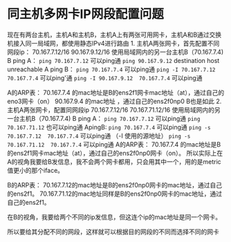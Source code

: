 # 同主机多网卡IP网段配置问题
现在有两台主机，主机A和主机B，主机A上有两张可用网卡，主机A和B通过交换机接入同一局域网，都使用静态IPv4进行路由
	1. 主机A两张网卡，首先配置不同网段ip：
	70.167.7.12/16
	90.167.9.12/16
使用局域网内的另一台主机B（70.167.7.4)
B ping A：
`ping 70.167.7.12`  可以ping通
`ping 90.167.9.12`  destination host unreachable
A ping B：
`ping 70.167.7.4`   可以ping通
`ping -I 70.167.7.12  70.167.7.4` 可以ping'通
`ping -I 90.167.9.12  70.167.7.4` 可以ping通

A的ARP表：
70.167.7.4 的mac地址是B的ens2f1网卡mac地址（at），通过自己的eno3网卡（on）
90.167.9.4 的mac地址<imcomplete> ，通过自己的ens2f0np0
B也是如此
	2. 主机A两张网卡，配置同网段ip
	70.167.7.12/16
	70.167.71.12/16
使用局域网内的另一台主机B（70.167.7.4)
B ping A：
`ping 70.167.7.12` 可以ping通
`ping 70.167.71.12` 也可以ping通
ApingB:
`ping 70.167.7.4` 可以ping通
`ping -s 70.167.7.12  70.167.7.4` 可以ping通 （-I 使用的源地址）
`ping -s 70.167.71.12  70.167.7.4` 可以ping通
A的ARP表：
70.167.7.4 的mac地址是B的ens2f1网卡mac地址（at），通过自己的ens2f0np0网卡（on）。
所以实际上在A的视角我要给B发信息，我不会两个网卡都用，只会用其中一个，用的是metric值更小的那个iface。


B的ARP表：
70.167.7.12的mac地址是B的ens2f0np0网卡的mac地址，通过自己的ens2f1。
70.167.71.12的mac地址同样是B的ens2f0np0网卡的mac地址，通过自己的ens2f1。


在B的视角，我要给两个不同的ip发信息，但这连个ip的mac地址是同一个网卡。


所以要给其分配不同的网段，这样就可以根据目的网段的不同而选择不同的网卡
